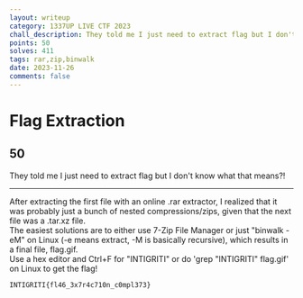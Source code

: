 ```yaml
---
layout: writeup
category: 1337UP LIVE CTF 2023
chall_description: They told me I just need to extract flag but I don't know what that means?!
points: 50
solves: 411
tags: rar,zip,binwalk
date: 2023-11-26
comments: false
---
```



# Flag Extraction
## 50
They told me I just need to extract flag but I don't know what that means?!

---

After extracting the first file with an online .rar extractor, I realized that it was probably just a bunch of nested compressions/zips, given that the next file was a .tar.xz file.  
The easiest solutions are to either use 7-Zip File Manager or just "binwalk -eM" on Linux (-e means extract, -M is basically recursive), which results in a final file, flag.gif.  
Use a hex editor and Ctrl+F for "INTIGRITI" or do 'grep "INTIGRITI" flag.gif' on Linux to get the flag!  

    INTIGRITI{fl46_3x7r4c710n_c0mpl373}